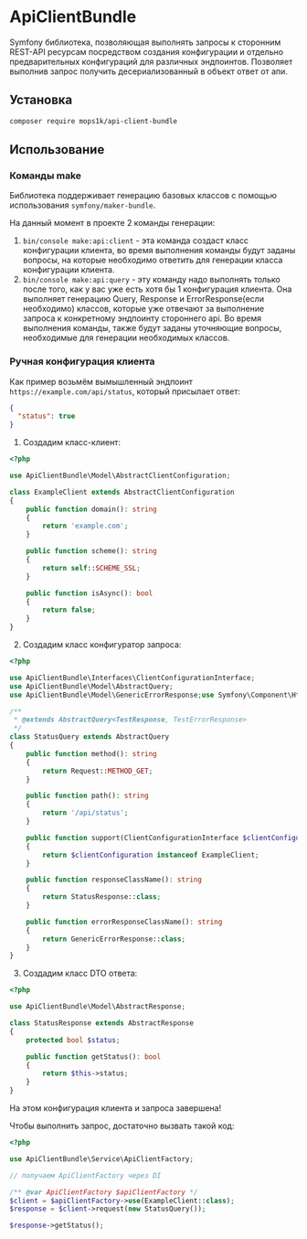 # ApiClientBundle
Symfony библиотека, позволяющая выполнять запросы к сторонним REST-API ресурсам посредством создания конфигурации и
отдельно предварительных конфигураций для различных эндпоинтов. Позволяет выполнив запрос получить десериализованный в
объект ответ от апи.

## Установка
```bash
composer require mops1k/api-client-bundle
```

## Использование

### Команды make
Библиотека поддерживает генерацию базовых классов с помощью использования `symfony/maker-bundle`.

На данный момент в проекте 2 команды генерации:
1. `bin/console make:api:client` - эта команда создаст класс конфигурации клиента, во время выполнения команды
будут заданы вопросы, на которые необходимо ответить для генерации класса конфигурации клиента.
2. `bin/console make:api:query` - эту команду надо выполнять только после того, как у вас уже есть хотя бы 1
конфигурация клиента. Она выполняет генерацию Query, Response и ErrorResponse(если необходимо) классов, которые уже
отвечают за выполнение запроса к конкретному эндпоинту стороннего api. Во время выполнения команды, также будут заданы
уточняющие вопросы, необходимые для генерации необходимых классов.

### Ручная конфигурация клиента

Как пример возьмём вымышленный эндпоинт `https://example.com/api/status`, который присылает ответ:

```json
{
  "status": true
}
```

1. Создадим класс-клиент:

```php
<?php

use ApiClientBundle\Model\AbstractClientConfiguration;

class ExampleClient extends AbstractClientConfiguration
{
    public function domain(): string
    {
        return 'example.com';
    }

    public function scheme(): string
    {
        return self::SCHEME_SSL;
    }

    public function isAsync(): bool
    {
        return false;
    }
}
```

2. Создадим класс конфигуратор запроса:

```php
<?php

use ApiClientBundle\Interfaces\ClientConfigurationInterface;
use ApiClientBundle\Model\AbstractQuery;
use ApiClientBundle\Model\GenericErrorResponse;use Symfony\Component\HttpFoundation\Request;

/**
 * @extends AbstractQuery<TestResponse, TestErrorResponse>
 */
class StatusQuery extends AbstractQuery
{
    public function method(): string
    {
        return Request::METHOD_GET;
    }

    public function path(): string
    {
        return '/api/status';
    }

    public function support(ClientConfigurationInterface $clientConfiguration): bool
    {
        return $clientConfiguration instanceof ExampleClient;
    }

    public function responseClassName(): string
    {
        return StatusResponse::class;
    }

    public function errorResponseClassName(): string
    {
        return GenericErrorResponse::class;
    }
}
```

3. Создадим класс DTO ответа:
```php
<?php

use ApiClientBundle\Model\AbstractResponse;

class StatusResponse extends AbstractResponse
{
    protected bool $status;

    public function getStatus(): bool
    {
        return $this->status;
    }
}
```

На этом конфигурация клиента и запроса завершена!

Чтобы выполнить запрос, достаточно вызвать такой код:

```php
<?php

use ApiClientBundle\Service\ApiClientFactory;

// получаем ApiClientFactory через DI

/** @var ApiClientFactory $apiClientFactory */
$client = $apiClientFactory->use(ExampleClient::class);
$response = $client->request(new StatusQuery());

$response->getStatus();
```
